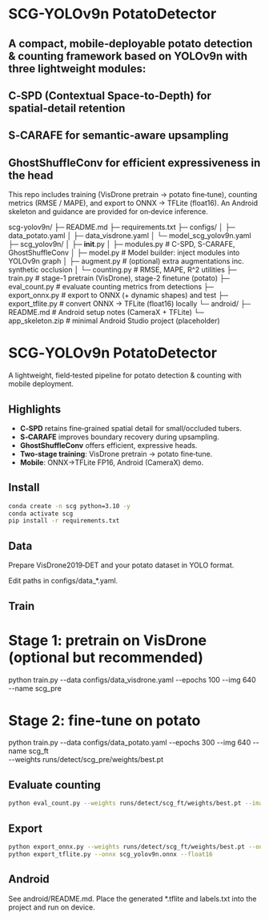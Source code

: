 # SCG-YOLOv9n PotatoDetector

## A compact, mobile‑deployable potato detection & counting framework based on YOLOv9n with three lightweight modules:

## C‑SPD (Contextual Space‑to‑Depth) for spatial‑detail retention

## S‑CARAFE for semantic‑aware upsampling

## GhostShuffleConv for efficient expressiveness in the head

This repo includes training (VisDrone pretrain → potato fine‑tune), counting metrics (RMSE / MAPE), and export to ONNX → TFLite (float16). An Android skeleton and guidance are provided for on‑device inference.

scg-yolov9n/
├─ README.md
├─ requirements.txt
├─ configs/
│ ├─ data_potato.yaml
│ ├─ data_visdrone.yaml
│ └─ model_scg_yolov9n.yaml
├─ scg_yolov9n/
│ ├─ __init__.py
│ ├─ modules.py # C-SPD, S-CARAFE, GhostShuffleConv
│ ├─ model.py # Model builder: inject modules into YOLOv9n graph
│ ├─ augment.py # (optional) extra augmentations inc. synthetic occlusion
│ └─ counting.py # RMSE, MAPE, R^2 utilities
├─ train.py # stage-1 pretrain (VisDrone), stage-2 finetune (potato)
├─ eval_count.py # evaluate counting metrics from detections
├─ export_onnx.py # export to ONNX (+ dynamic shapes) and test
├─ export_tflite.py # convert ONNX → TFLite (float16) locally
└─ android/
├─ README.md # Android setup notes (CameraX + TFLite)
└─ app_skeleton.zip # minimal Android Studio project (placeholder)


# SCG‑YOLOv9n PotatoDetector

A lightweight, field‑tested pipeline for potato detection & counting with mobile deployment.

## Highlights
- **C‑SPD** retains fine‑grained spatial detail for small/occluded tubers.
- **S‑CARAFE** improves boundary recovery during upsampling.
- **GhostShuffleConv** offers efficient, expressive heads.
- **Two‑stage training**: VisDrone pretrain → potato fine‑tune.
- **Mobile**: ONNX→TFLite FP16, Android (CameraX) demo.

## Install
```bash
conda create -n scg python=3.10 -y
conda activate scg
pip install -r requirements.txt
```


## Data

Prepare VisDrone2019‑DET and your potato dataset in YOLO format.

Edit paths in configs/data_*.yaml.


## Train
# Stage 1: pretrain on VisDrone (optional but recommended)
python train.py --data configs/data_visdrone.yaml --epochs 100 --img 640 --name scg_pre

# Stage 2: fine‑tune on potato
python train.py --data configs/data_potato.yaml --epochs 300 --img 640 --name scg_ft \
  --weights runs/detect/scg_pre/weights/best.pt


## Evaluate counting
```bash
python eval_count.py --weights runs/detect/scg_ft/weights/best.pt --images /data/potato/images/test
```


## Export
```bash
python export_onnx.py --weights runs/detect/scg_ft/weights/best.pt --onnx scg_yolov9n.onnx
python export_tflite.py --onnx scg_yolov9n.onnx --float16
```


## Android

See android/README.md. Place the generated *.tflite and labels.txt into the project and run on device.



